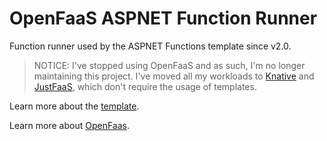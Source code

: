 # OpenFaaS ASPNET Function Runner

Function runner used by the ASPNET Functions template since v2.0.

> NOTICE: I've stopped using OpenFaaS and as such, I'm no longer maintaining this project. I've moved all my workloads to [Knative](https://knative.dev/docs/) and [JustFaaS](https://github.com/justfaas/justfaas), which don't require the usage of templates.

Learn more about the [template](https://github.com/goncalo-oliveira/faas-aspnet-template).

Learn more about [OpenFaas](https://github.com/openfaas/faas).
